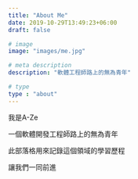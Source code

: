 ```yaml
---
title: "About Me"
date: 2019-10-29T13:49:23+06:00
draft: false

# image
image: "images/me.jpg"

# meta description
description: "軟體工程師路上的無為青年"

# type
type : "about"
---
```


我是A-Ze

一個軟體開發工程師路上的無為青年

此部落格用來記錄這個領域的學習歷程 

讓我們一同前進